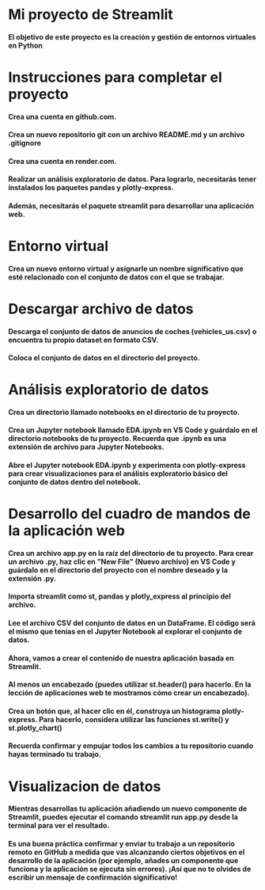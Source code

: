 # Mi proyecto de Streamlit

#### El objetivo de este proyecto  es la creación y gestión de entornos virtuales en Python

# Instrucciones para completar el proyecto

#### Crea una cuenta en github.com.
#### Crea un nuevo repositorio git con un archivo README.md y un archivo .gitignore
#### Crea una cuenta en render.com.
#### Realizar un análisis exploratorio de datos. Para lograrlo, necesitarás tener instalados los paquetes pandas y plotly-express. 
#### Además, necesitarás el paquete streamlit para desarrollar una aplicación web.

# Entorno virtual

#### Crea un nuevo entorno virtual y asígnarle un nombre significativo que esté relacionado con el conjunto de datos con el que se trabajar.

# Descargar archivo de datos

#### Descarga el conjunto de datos de anuncios de coches (vehicles_us.csv) o encuentra tu propio dataset en formato CSV.
#### Coloca el conjunto de datos en el directorio del proyecto.

# Análisis exploratorio de datos

#### Crea un directorio llamado notebooks en el directorio de tu proyecto.
#### Crea un Jupyter notebook llamado EDA.ipynb en VS Code y guárdalo en el directorio notebooks de tu proyecto. Recuerda que .ipynb es una extensión de archivo para Jupyter Notebooks.
#### Abre el Jupyter notebook EDA.ipynb y experimenta con plotly-express para crear visualizaciones para el análisis exploratorio básico del conjunto de datos dentro del notebook. 

# Desarrollo del cuadro de mandos de la aplicación web

#### Crea un archivo app.py en la raíz del directorio de tu proyecto. Para crear un archivo .py, haz clic en "New File" (Nuevo archivo) en VS Code y guárdalo en el directorio del proyecto con el nombre deseado y la extensión .py.
#### Importa streamlit como st, pandas y plotly_express al principio del archivo.
#### Lee el archivo CSV del conjunto de datos en un DataFrame. El código será el mismo que tenías en el Jupyter Notebook al explorar el conjunto de datos.
#### Ahora, vamos a crear el contenido de nuestra aplicación basada en Streamlit.

#### Al menos un encabezado (puedes utilizar st.header() para hacerlo. En la lección de aplicaciones web te mostramos cómo crear un encabezado).
#### Crea un botón que, al hacer clic en él, construya un histograma plotly-express. Para hacerlo, considera utilizar las funciones st.write() y st.plotly_chart()
#### Recuerda confirmar y empujar todos los cambios a tu repositorio cuando hayas terminado tu trabajo. 

# Visualizacion de datos

#### Mientras desarrollas tu aplicación añadiendo un nuevo componente de Streamlit, puedes ejecutar el comando streamlit run app.py desde la terminal para ver el resultado.
#### Es una buena práctica confirmar y enviar tu trabajo a un repositorio remoto en GitHub a medida que vas alcanzando ciertos objetivos en el desarrollo de la aplicación (por ejemplo, añades un componente que funciona y la aplicación se ejecuta sin errores). ¡Así que no te olvides de escribir un mensaje de confirmación significativo!